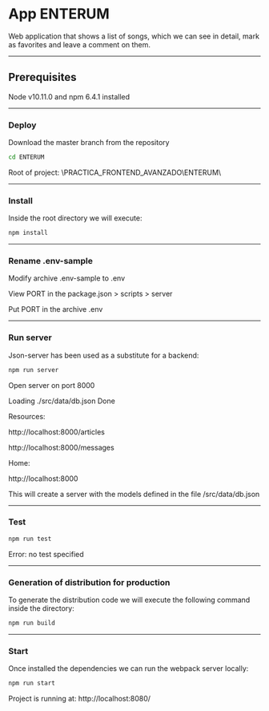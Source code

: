 # App ENTERUM #

Web application that shows a list of songs, which we can see in detail, mark as favorites and leave a comment on them.

---

## Prerequisites ##

Node v10.11.0 and npm 6.4.1 installed

---

### Deploy ###

Download the master branch from the repository

```bash
cd ENTERUM
```

Root of project:
\PRACTICA_FRONTEND_AVANZADO\ENTERUM\

---

### Install ###

Inside the root directory we will execute:

```bash
npm install
```

---

### Rename .env-sample

Modify archive .env-sample to .env

View PORT in the package.json > scripts > server

Put PORT in the archive .env

---

### Run server ###

Json-server has been used as a substitute for a backend:

```bash
npm run server
```

Open server on port 8000

Loading ./src/data/db.json
Done

Resources:

http://localhost:8000/articles

http://localhost:8000/messages

Home:

http://localhost:8000

This will create a server with the models defined in the file /src/data/db.json

---

### Test ###

```bash
npm run test
```

Error: no test specified

---

### Generation of distribution for production ###

To generate the distribution code we will execute the following command inside the directory:

```bash
npm run build
```

---

### Start ###

Once installed the dependencies we can run the webpack server locally:

```bash
npm run start
```

Project is running at: http://localhost:8080/
